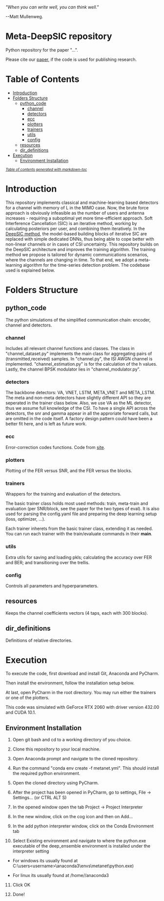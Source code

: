 *"When you can write well, you can think well."* 

--Matt Mullenweg.

# Meta-DeepSIC repository

Python repository for the paper "...".

Please cite our [paper](https://arxiv.org/abs/2103.13483), if the code is used for publishing research.

# Table of Contents

- [Introduction](#introduction)
- [Folders Structure](#folders-structure)
  * [python_code](#python_code)
    + [channel](#channel)
    + [detectors](#detectors)
    + [ecc](#ecc)
    + [plotters](#plotters)
    + [trainers](#trainers)
    + [utils](#utils)
    + [config](#config)
  * [resources](#resources)
  * [dir_definitions](#dir_definitions)
- [Execution](#execution)
  * [Environment Installation](#environment-installation)

<small><i><a href='http://ecotrust-canada.github.io/markdown-toc/'>Table of contents generated with markdown-toc</a></i></small>

# Introduction

This repository implements classical and machine-learning based detectors for a channel with memory of L in the MIMO case. Now, the brute force approach is obviously infeasible as the number of users and antenna increases - requiring a suboptimal yet more time-efficient approach. Soft Interference Cancellation (SIC) is an iterative method, working by calculating posteriors per user, and combining them iteratively. In the [DeepSIC method](https://arxiv.org/abs/2002.03214), the model-based building blocks of iterative SIC are replaced with simple dedicated DNNs, thus being able to cope better with non-linear channels or in cases of CSI uncertainty. This repository builds on the DeepSIC architecture and improves the training algorithm. The training method we propose is tailored for dynamic communications scenarios, where the channels are changing in time. To that end, we adopt a meta-learning algorithm for the time-series detection problem. The codebase used is explained below.

# Folders Structure

## python_code 

The python simulations of the simplified communication chain: encoder, channel and detectors.

### channel 

Includes all relevant channel functions and classes. The class in "channel_dataset.py" implements the main class for aggregating pairs of (transmitted,received) samples. 
In "channel.py", the ISI AWGN channel is implemented. "channel_estimation.py" is for the calculation of the h values. Lastly, the channel BPSK modulator lies in "channel_modulator.py".

### detectors

The backbone detectors: VA, VNET, LSTM, META_VNET and META_LSTM. The meta and non-meta detectors have slightly different API so they are seperated in the trainer class below. Also, we use VA as the ML detector, thus we assume full knowledge of the CSI. To have a single API across the detectors, the snr and gamma appear in all the approriate forward calls, but are omitted in the code itself. A factory design pattern could have been a better fit here, and is left as future work.

### ecc

Error-correction codes functions. Code from [site](https://en.wikiversity.org/wiki/Reed%E2%80%93Solomon_codes_for_coders).

### plotters

Plotting of the FER versus SNR, and the FER versus the blocks. 

### trainers 

Wrappers for the training and evaluation of the detectors.

The basic trainer class holds most used methods: train, meta-train and evaluation (per SNR/block, see the paper for the two types of eval). It is also used for parsing the config.yaml file and preparing the deep learning setup (loss, optimizer, ...).

Each trainer inherets from the basic trainer class, extending it as needed. You can run each trainer with the train/evaluate commands in their __main__.

### utils

Extra utils for saving and loading pkls; calculating the accuracy over FER and BER; and transitioning over the trellis.

### config

Controls all parameters and hyperparameters.

## resources

Keeps the channel coefficients vectors (4 taps, each with 300 blocks).

## dir_definitions 

Definitions of relative directories.

# Execution

To execute the code, first download and install Git, Anaconda and PyCharm.

Then install the environment, follow the installation setup below. 

At last, open PyCharm in the root directory. You may run either the trainers or one of the plotters.

This code was simulated with GeForce RTX 2060 with driver version 432.00 and CUDA 10.1. 

## Environment Installation

1. Open git bash and cd to a working directory of you choice.

2. Clone this repository to your local machine.

3. Open Anaconda prompt and navigate to the cloned repository.

4. Run the command "conda env create -f metanet.yml". This should install the required python environment.

5. Open the cloned directory using PyCharm.

6. After the project has been opened in PyCharm, go to settings, File -> Settings... (or CTRL ALT S)

7. In the opened window open the tab Project -> Project Interpreter

8. In the new window, click on the cog icon and then on Add...

9. In the add python interpreter window, click on the Conda Environment tab

10. Select Existing environment and navigate to where the python.exe executable of the deep_ensemble environment is installed under the interpreter setting

  - For windows its usually found at C:\users\<username>\anaconda3\envs\metanet\python.exe)

  - For linux its usually found at /home/<username>/anaconda3
  
11. Click OK

12. Done!
